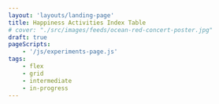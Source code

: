 ```yaml
---
layout: 'layouts/landing-page'
title: Happiness Activities Index Table
# cover: "./src/images/feeds/ocean-red-concert-poster.jpg"
draft: true
pageScripts:
    - '/js/experiments-page.js'
tags: 
    - flex
    - grid
    - intermediate
    - in-progress
---
```

